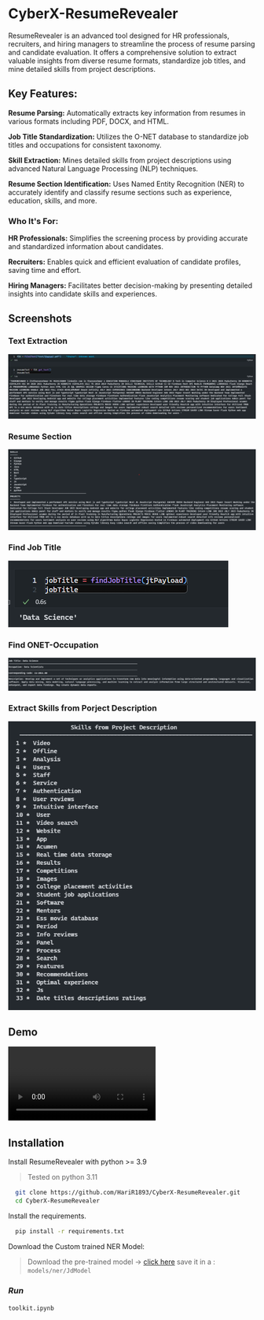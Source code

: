 # CyberX-ResumeRevealer

ResumeRevealer is an advanced tool designed for HR professionals, recruiters, and hiring managers to streamline the process of resume parsing and candidate evaluation. It offers a comprehensive solution to extract valuable insights from diverse resume formats, standardize job titles, and mine detailed skills from project descriptions.

## **Key Features:**

**Resume Parsing:** Automatically extracts key information from resumes in various formats including PDF, DOCX, and HTML.

**Job Title Standardization:** Utilizes the O-NET database to standardize job titles and occupations for consistent taxonomy.

**Skill Extraction:** Mines detailed skills from project descriptions using advanced Natural Language Processing (NLP) techniques.

**Resume Section Identification:** Uses Named Entity Recognition (NER) to accurately identify and classify resume sections such as experience, education, skills, and more.

### **Who It's For:**

**HR Professionals:**
 Simplifies the screening process by providing accurate and standardized information about candidates.

**Recruiters:** Enables quick and efficient evaluation of candidate profiles, saving time and effort.

**Hiring Managers:** Facilitates better decision-making by presenting detailed insights into candidate skills and experiences.

## Screenshots

### **Text Extraction**

![Resume Text Extraction](https://github.com/HariR1893/CyberX-ResumeRevealer/blob/main/assets/text-extraction.png)

### **Resume Section**

![Resume Text Extraction](https://github.com/HariR1893/CyberX-ResumeRevealer/blob/main/assets/resume-section.png)

### **Find Job Title**

![Resume Text Extraction](https://github.com/HariR1893/CyberX-ResumeRevealer/blob/main/assets/jobtitle.png)

### **Find ONET-Occupation**

![Resume Text Extraction](https://github.com/HariR1893/CyberX-ResumeRevealer/blob/main/assets/onet-occupation.png)

### **Extract Skills from Porject Description**

![Resume Text Extraction](https://github.com/HariR1893/CyberX-ResumeRevealer/blob/main/assets/skills-proj-desp.png)

## Demo

![Resume Text Extraction](https://github.com/HariR1893/CyberX-ResumeRevealer/blob/main/assets/video.mp4)

## Installation

Install ResumeRevealer with python >= 3.9

> Tested on python 3.11

```bash
  git clone https://github.com/HariR1893/CyberX-ResumeRevealer.git
  cd CyberX-ResumeRevealer
```

Install the requirements.

```bash
  pip install -r requirements.txt
```

Download the Custom trained NER Model:
> Download the pre-trained model -> [click here](https://drive.google.com/drive/folders/1hX-Lx1Q7yRV1kPSXvgRyBgB_WEMnz0aw?usp=sharing)
> save it in a :
> ```models/ner/JdModel```

### *Run*

```toolkit.ipynb```
